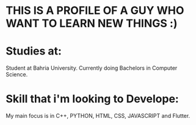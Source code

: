 # THIS IS A PROFILE OF A GUY WHO WANT TO LEARN NEW THINGS :)
<!---
ArmaghanBz/ArmaghanBz is a ✨ special ✨ repository because its `README.md` (this file) appears on your GitHub profile.
You can click the Preview link to take a look at your changes.
--->
# Studies at: 
Student at Bahria University. Currently doing Bachelors in Computer Science.
# Skill that i'm looking to Develope: 
My main focus is in C++, PYTHON, HTML, CSS, JAVASCRIPT and Flutter.
